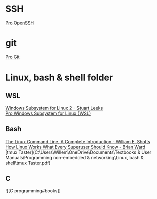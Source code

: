 # SSH
[Pro OpenSSH](file:///C:/Users/Willem/OneDrive/Documents/Textbooks%20&%20User%20Manuals/Programming%20non-embedded%20&%20networking/Pro%20OpenSSH.pdf)

# git
[Pro Git](file:///C:/Users/Willem/OneDrive/Documents/Textbooks%20&%20User%20Manuals/Programming%20non-embedded%20&%20networking/Git/Pro%20Git.pdf)

# Linux, bash & shell folder
## WSL
[Windows Subsystem for Linux 2 - Stuart Leeks](file:///C:/Users/Willem/OneDrive/Documents/Textbooks%20&%20User%20Manuals/Programming%20non-embedded%20&%20networking/Linux,%20bash%20&%20shell/Windows%20Subsystem%20for%20Linux%202%20-%20Stuart%20Leeks.pdf)  
[Pro Windows Subsystem for Linux (WSL)](file:///C:/Users/Willem/OneDrive/Documents/Textbooks%20&%20User%20Manuals/Programming%20non-embedded%20&%20networking/Linux,%20bash%20&%20shell/Pro%20Windows%20Subsystem%20for%20Linux%20(WSL).pdf)

## Bash
[The Linux Command Line, A Complete Introduction - William E. Shotts](file:///C:/Users/Willem/OneDrive/Documents/Textbooks%20&%20User%20Manuals/Programming%20non-embedded%20&%20networking/Linux,%20bash%20&%20shell/The%20Linux%20Command%20Line,%20A%20Complete%20Introduction%20-%20William%20E.%20Shotts.pdf)  
[How Linux Works What Every Superuser Should Know - Brian Ward](file:///C:/Users/Willem/OneDrive/Documents/Textbooks%20&%20User%20Manuals/Programming%20non-embedded%20&%20networking/Linux,%20bash%20&%20shell/How%20Linux%20Works%20What%20Every%20Superuser%20Should%20Know%20-%20Brian%20Ward.pdf)  
[tmux Taster](C:\Users\Willem\OneDrive\Documents\Textbooks & User Manuals\Programming non-embedded & networking\Linux, bash & shell\tmux Taster.pdf)  

## C
![[C programming#books]]

[]()
[]()
[]()